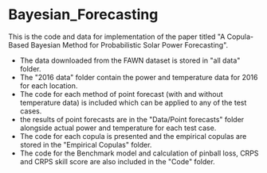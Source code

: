 # Bayesian_Forecasting
This is the code and data for implementation of the paper titled "A Copula-Based Bayesian Method for Probabilistic Solar Power Forecasting".

- The data downloaded from the FAWN dataset is stored in "all data" folder.
- The "2016 data" folder contain the power and temperature data for 2016 for each location.
- The code for each method of point forecast (with and without temperature data) is included which can be applied to any of the test cases.
- the results of point forecasts are in the "Data/Point forecasts" folder alongside actual power and temperature for each test case.
- The code for each copula is presented and the empirical copulas are stored in the "Empirical Copulas" folder.
- The code for the Benchmark model and calculation of pinball loss, CRPS and CRPS skill score are also included in the "Code" folder.
